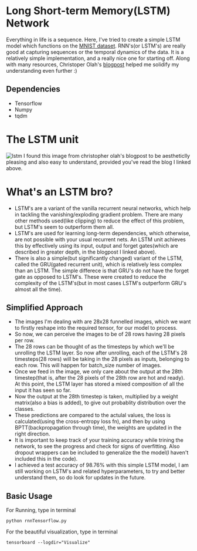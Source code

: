 # Long Short-term Memory(LSTM) Network
Everything in life is a sequence. Here, I've tried to create a simple LSTM model which functions on the [MNIST dataset](http://yann.lecun.com/exdb/mnist/). RNN's(or LSTM's) are really good at capturing sequences or the temporal dynamics of the data. It is a relatively simple implementation, and a really nice one for starting off. Along with many resources, Christoper Olah's [blogpost](http://colah.github.io/posts/2015-08-Understanding-LSTMs/) helped me solidify my understanding even further :)

## Dependencies
* Tensorflow
* Numpy
* tqdm

# The LSTM unit
![lstm](https://user-images.githubusercontent.com/34591573/34419489-329d85dc-ec2a-11e7-9068-c0e86d189887.png)
I found this image from christopher olah's blogpost to be aestheticlly pleasing and also easy to understand, provided you've read the blog I linked above.

# What's an LSTM bro?
* LSTM's are a variant of the vanilla recurrent neural networks, which help in tackling the vanishing/exploding gradient problem. There are many other methods used(like clipping) to reduce the effect of this problem, but LSTM's seem to outperform them all.
* LSTM's are used for learning long-term dependencies, which otherwise, are not possible with your usual recurrent nets. An LSTM unit achieves this by effectively using its input, output and forget gates(which are described in greater depth, in the blogpost I linked above).
* There is also a simple(but significantly changed) variant of the LSTM, called the GRU(gated recurrent unit), which is relatively less complex than an LSTM. The simple differece is that GRU's do not have the forget gate as opposed to LSTM's. These were created to reduce the complexity of the LSTM's(but in most cases LSTM's outperform GRU's almost all the time).

## Simplified Approach
* The images I'm dealing with are 28x28 funnelled images, which we want to firstly reshape into the required tensor, for our model to process.
* So now, we can perceive the images to be of 28 rows having 28 pixels per row.
* The 28 rows can be thought of as the timesteps by which we'll be unrolling the LSTM layer. So now after unrolling, each of the LSTM's 28 timesteps(28 rows) will be taking in the 28 pixels as inputs, belonging to each row. This will happen for batch_size number of images.
* Once we feed in the image, we only care about the output at the 28th timestep(that is, after the 28 pixels of the 28th row are hot and ready). At this point, the LSTM layer has stored a mixed composition of all the input it has seen so far.
* Now the output at the 28th timestep is taken, multiplied by a weight matrix(also a bias is added), to give out probablity distribution over the classes.
* These predictions are compared to the actulal values, the loss is calculated(using the cross-entropy loss fn), and then by using BPTT(backpropagation through time), the weights are updated in the right direction.
* It is important to keep track of your training accuracy while trining the network, to see the progress and check for signs of overfitting. Also dropout wrappers can be included to generalize the the model(I haven't included this in the code).
* I achieved a test accuracy of 98.76% with this simple LSTM model, I am still working on LSTM's and related hyperparameters, to try and better understand them, so do look for updates in the future.

## Basic Usage
For Running, type in terminal
```
python rnnTensorflow.py
```
For the beautiful visualization, type in terminal
```
tensorboard --logdir="Visualize"
```



